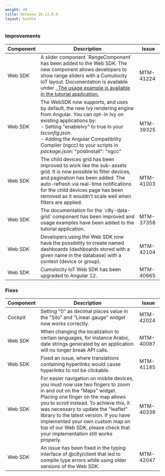 ```yaml
---
weight: 40
title: Release 10.12.0.0
layout: bundle
---
```


<!--10.11.1.0 - 10.11.45.0-->

### Improvements

<div><table ><colgroup>
<col style="width: 15%;"><col style="width: 70%;"><col style="width: 15%;"></colgroup>
<thead><tr>
<th>
Component</th>
<th>
Description</th>
<th>
Issue</th>
</tr>
</thead><tbody>

<tr>
<td>
Web SDK</td>
<td > A slider component `RangeComponent` has been added to the Web SDK. The new component allows developers to show range sliders with a Cumulocity IoT layout. Documentation is available under <a href="http://resources.cumulocity.com/documentation/websdk/ngx-components/modules/FormsModule.html" class="no-ajaxy"<http://resources.cumulocity.com/documentation/websdk/ngx-components/modules/FormsModule.html</a>. The usage example is available in the tutorial application.</td>
<td>
MTM-41224</td>
</tr>

<tr>
<td>
Web SDK</td>
<td> The WebSDK now supports, and uses by default, the new Ivy rendering engine from Angular. You can opt-in Ivy on existing applications by:
<br> - Setting "enableIvy" to true in your <i>tsconfig.json</i>.
<br> - Adding the Angular Compatibility Compiler (ngcc) to your scripts in <i>package.json</i>: "postinstall": "ngcc" </td>
<td>
MTM-39325</td>
</tr>

<tr>
<td>
Web SDK</td>
<td> The child devices grid has been improved to work like the sub-assets grid. It is now possible to filter devices, and pagination has been added. The auto-refresh via real-time notifications for the child devices page has been removed as it wouldn't scale well when filters are applied. </td>
<td>
MTM-41003</td>
</tr>

<tr>
<td>
Web SDK</td>
<td> The documentation for the `c8y-data-grid` component has been improved and usage examples have been added to the tutorial application. </td>
<td>
MTM-37358</td>
</tr>

<tr>
<td>
Web SDK</td>
<td> Developers using the Web SDK now have the possibility to create named dashboards (dashboards stored with a given name in the database) with a context (device or group). </td>
<td>
MTM-42104</td>
</tr>

<tr>
<td>
Web SDK</td>
<td> Cumulocity IoT Web SDK has been upgraded to Angular 12. </td>
<td>
MTM-40665</td>
</tr>


</tbody></table></div>


### Fixes

<div><table ><colgroup>
<col style="width: 15%;"><col style="width: 70%;"><col style="width: 15%;"></colgroup>
<thead><tr>
<th>
Component</th>
<th>
Description</th>
<th>
Issue</th>
</tr>
</thead><tbody>

<tr>
<td>
Cockpit</td>
<td> Setting "0" as decimal places value in the "Silo" and "Linear gauge" widget now works correctly.</td>
<td>
MTM-42024</td>
</tr>

<tr>
<td>
Web SDK</td>
<td > When changing the localization to certain languages, for instance Arabic, date strings generated by an application will no longer break API calls.</td>
<td>
MTM-40087</td>
</tr>

<tr>
<td>
Web SDK</td>
<td> Fixed an issue, where translations containing hyperlinks would cause hyperlinks to not be clickable.</td>
<td>
MTM-41185</td>
</tr>

<tr>
<td>
Web SDK</td>
<td> For easier navigation on mobile devices, you must now use two fingers to zoom in and out on the "Maps" widget. Placing one finger on the map allows you to scroll instead. To achieve this, it was necessary to update the "leaflet" library to the latest version. If you have implemented your own custom map on top of our Web SDK, please check that your implementation still works properly.</td>
<td>
MTM-40339</td>
</tr>

<tr>
<td>
Web SDK</td>
<td> An issue has been fixed in the typing interface of @c8y/client that led to compile type errors while using older versions of the Web SDK.</td>
<td>
MTM-42047</td>
</tr>

</tbody></table></div>
